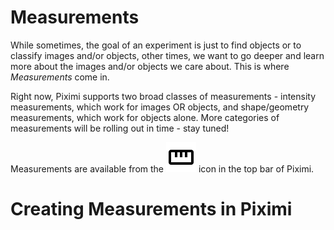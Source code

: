 # Measurements

While sometimes, the goal of an experiment is just to find objects or to classify images and/or objects, other times, we want to go deeper and learn more about the images and/or objects we care about. This is where *Measurements* come in.

Right now, Piximi supports two broad classes of measurements - intensity measurements, which work for images OR objects, and shape/geometry measurements, which work for objects alone. More categories of measurements will be rolling out in time - stay tuned!

Measurements are available from the ![Measurements](./icons/ruler-icon.svg) icon in the top bar of Piximi.

# Creating Measurements in Piximi

